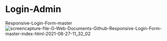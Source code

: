 # Login-Admin
Responsive-Login-Form-master
![screencapture-file-G-Web-Documents-Github-Responsive-Login-Form-master-index-html-2021-08-27-11_32_02](https://user-images.githubusercontent.com/62649759/131077746-4417adc8-f884-44d1-b5ae-af3cad40dee3.jpg)
